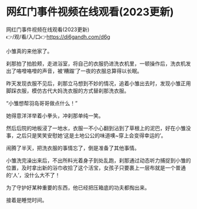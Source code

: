 # 网红门事件视频在线观看(2023更新)
网红门事件视频在线观看(2023更新)<br>
👉/观/看/入/口👉https://di6gandh.com/d6g<br>

小雏真的来他家了。

刹那拍了拍脸颊，走进浴室，将自己的衣服扔进洗衣机里，一顿操作后，洗衣机发出了咯噔咯噔的声音，被‘糟蹋’了一夜的衣服总算得以长眠。

昨天发现衣服不见后，刹那立马想到不妙的情况，追着小雏出去时，发现小雏正用脚踩衣服，模仿古代大妈洗衣服的方式替刹那洗衣服。

“小雏想帮羽岛哥哥做点什么！”

她得意洋洋举着小拳头，冲刹那单纯一笑。

然后后院的地板浸了一地水，衣服一不小心翻到沾到了草根上的泥巴，好在小雏没事，之后只是笑笑安慰她‘这是土地公公的味道噢~穿上会变得幸运的’。

闹腾了半天，把洗衣服的事情忘了，倒是准备了其他事情。

小雏洗完澡出来后，不出所料光着身子到处乱跑，刹那通过动态听力捕捉到小雏的位置，及时拿出新的浴巾收拾了这个活宝，女孩子只要裹上一层布就是一个普通的‘人’，没什么大不了！

为了守护好某种重要的东西，他已经把压箱底的功夫都掏出来。

接着是睡觉时间。
